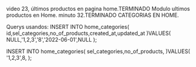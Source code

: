  video 23, últimos productos en pagina home.TERMINADO Modulo ultimos productos en Home.
minuto 32.TERMINADO CATEGORIAS EN HOME.

 Querys usandos:
 INSERT INTO home_categories(
     id,sel_categories,no_of_products,created_at,updated_at
 )VALUES(
     NULL,'1,2,3','8','2022-06-01',NULL
 );

 INSERT INTO home_categories(
     sel_categories,no_of_products,
 )VALUES(
     '1,2,3',8,
 );